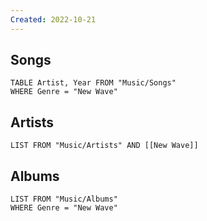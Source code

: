 ```yaml
---
Created: 2022-10-21 
---
```

Songs
---
```dataview
TABLE Artist, Year FROM "Music/Songs"
WHERE Genre = "New Wave"
```
Artists
---
```dataview
LIST FROM "Music/Artists" AND [[New Wave]]
```
Albums
---
```dataview
LIST FROM "Music/Albums"
WHERE Genre = "New Wave"
```